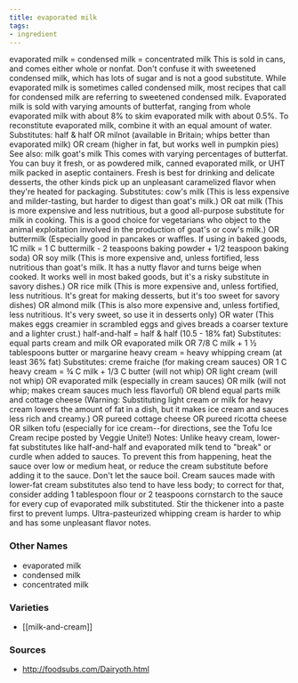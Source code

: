 ```yaml
---
title: evaporated milk
tags:
- ingredient
---
```

evaporated milk = condensed milk = concentrated milk This is sold in cans, and comes either whole or nonfat. Don't confuse it with sweetened condensed milk, which has lots of sugar and is not a good substitute. While evaporated milk is sometimes called condensed milk, most recipes that call for condensed milk are referring to sweetened condensed milk. Evaporated milk is sold with varying amounts of butterfat, ranging from whole evaporated milk with about 8% to skim evaporated milk with about 0.5%. To reconstitute evaporated milk, combine it with an equal amount of water. Substitutes: half & half OR milnot (available in Britain; whips better than evaporated milk) OR cream (higher in fat, but works well in pumpkin pies) See also: milk goat's milk This comes with varying percentages of butterfat. You can buy it fresh, or as powdered milk, canned evaporated milk, or UHT milk packed in aseptic containers. Fresh is best for drinking and delicate desserts, the other kinds pick up an unpleasant caramelized flavor when they're heated for packaging. Substitutes: cow's milk (This is less expensive and milder-tasting, but harder to digest than goat's milk.) OR oat milk (This is more expensive and less nutritious, but a good all-purpose substitute for milk in cooking. This is a good choice for vegetarians who object to the animal exploitation involved in the production of goat's or cow's milk.) OR buttermilk (Especially good in pancakes or waffles. If using in baked goods, 1C milk = 1 C buttermilk - 2 teaspoons baking powder + 1/2 teaspoon baking soda) OR soy milk (This is more expensive and, unless fortified, less nutritious than goat's milk. It has a nutty flavor and turns beige when cooked. It works well in most baked goods, but it's a risky substitute in savory dishes.) OR rice milk (This is more expensive and, unless fortified, less nutritious. It's great for making desserts, but it's too sweet for savory dishes) OR almond milk (This is also more expensive and, unless fortified, less nutritious. It's very sweet, so use it in desserts only) OR water (This makes eggs creamier in scrambled eggs and gives breads a coarser texture and a lighter crust.) half-and-half = half & half (10.5 - 18% fat) Substitutes: equal parts cream and milk OR evaporated milk OR 7/8 C milk + 1 ½ tablespoons butter or margarine heavy cream = heavy whipping cream (at least 36% fat) Substitutes: creme fraiche (for making cream sauces) OR 1 C heavy cream = ¾ C milk + 1/3 C butter (will not whip) OR light cream (will not whip) OR evaporated milk (especially in cream sauces) OR milk (will not whip; makes cream sauces much less flavorful) OR blend equal parts milk and cottage cheese (Warning: Substituting light cream or milk for heavy cream lowers the amount of fat in a dish, but it makes ice cream and sauces less rich and creamy.) OR pureed cottage cheese OR pureed ricotta cheese OR silken tofu (especially for ice cream--for directions, see the Tofu Ice Cream recipe posted by Veggie Unite!) Notes: Unlike heavy cream, lower-fat substitutes like half-and-half and evaporated milk tend to "break" or curdle when added to sauces. To prevent this from happening, heat the sauce over low or medium heat, or reduce the cream substitute before adding it to the sauce. Don't let the sauce boil. Cream sauces made with lower-fat cream substitutes also tend to have less body; to correct for that, consider adding 1 tablespoon flour or 2 teaspoons cornstarch to the sauce for every cup of evaporated milk substituted. Stir the thickener into a paste first to prevent lumps. Ultra-pasteurized whipping cream is harder to whip and has some unpleasant flavor notes.

### Other Names

* evaporated milk
* condensed milk
* concentrated milk

### Varieties

* [[milk-and-cream]]

### Sources
* http://foodsubs.com/Dairyoth.html
